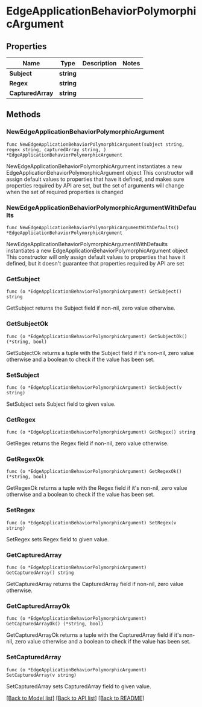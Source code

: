 # EdgeApplicationBehaviorPolymorphicArgument

## Properties

Name | Type | Description | Notes
------------ | ------------- | ------------- | -------------
**Subject** | **string** |  | 
**Regex** | **string** |  | 
**CapturedArray** | **string** |  | 

## Methods

### NewEdgeApplicationBehaviorPolymorphicArgument

`func NewEdgeApplicationBehaviorPolymorphicArgument(subject string, regex string, capturedArray string, ) *EdgeApplicationBehaviorPolymorphicArgument`

NewEdgeApplicationBehaviorPolymorphicArgument instantiates a new EdgeApplicationBehaviorPolymorphicArgument object
This constructor will assign default values to properties that have it defined,
and makes sure properties required by API are set, but the set of arguments
will change when the set of required properties is changed

### NewEdgeApplicationBehaviorPolymorphicArgumentWithDefaults

`func NewEdgeApplicationBehaviorPolymorphicArgumentWithDefaults() *EdgeApplicationBehaviorPolymorphicArgument`

NewEdgeApplicationBehaviorPolymorphicArgumentWithDefaults instantiates a new EdgeApplicationBehaviorPolymorphicArgument object
This constructor will only assign default values to properties that have it defined,
but it doesn't guarantee that properties required by API are set

### GetSubject

`func (o *EdgeApplicationBehaviorPolymorphicArgument) GetSubject() string`

GetSubject returns the Subject field if non-nil, zero value otherwise.

### GetSubjectOk

`func (o *EdgeApplicationBehaviorPolymorphicArgument) GetSubjectOk() (*string, bool)`

GetSubjectOk returns a tuple with the Subject field if it's non-nil, zero value otherwise
and a boolean to check if the value has been set.

### SetSubject

`func (o *EdgeApplicationBehaviorPolymorphicArgument) SetSubject(v string)`

SetSubject sets Subject field to given value.


### GetRegex

`func (o *EdgeApplicationBehaviorPolymorphicArgument) GetRegex() string`

GetRegex returns the Regex field if non-nil, zero value otherwise.

### GetRegexOk

`func (o *EdgeApplicationBehaviorPolymorphicArgument) GetRegexOk() (*string, bool)`

GetRegexOk returns a tuple with the Regex field if it's non-nil, zero value otherwise
and a boolean to check if the value has been set.

### SetRegex

`func (o *EdgeApplicationBehaviorPolymorphicArgument) SetRegex(v string)`

SetRegex sets Regex field to given value.


### GetCapturedArray

`func (o *EdgeApplicationBehaviorPolymorphicArgument) GetCapturedArray() string`

GetCapturedArray returns the CapturedArray field if non-nil, zero value otherwise.

### GetCapturedArrayOk

`func (o *EdgeApplicationBehaviorPolymorphicArgument) GetCapturedArrayOk() (*string, bool)`

GetCapturedArrayOk returns a tuple with the CapturedArray field if it's non-nil, zero value otherwise
and a boolean to check if the value has been set.

### SetCapturedArray

`func (o *EdgeApplicationBehaviorPolymorphicArgument) SetCapturedArray(v string)`

SetCapturedArray sets CapturedArray field to given value.



[[Back to Model list]](../README.md#documentation-for-models) [[Back to API list]](../README.md#documentation-for-api-endpoints) [[Back to README]](../README.md)


